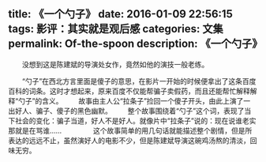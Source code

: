 title: 《一个勺子》
date: 2016-01-09 22:56:15
tags: 影评：其实就是观后感
categories: 文集
permalink: Of-the-spoon
description: 《一个勺子》
---
　　没想到这是陈建斌的导演处女作，竟然如他的演技一般老练。

　　“勺子”在西北方言里面是傻子的意思，在影片一开始的时候便拿出了这条百度百科的词条。这时才想起来，原来百度不仅能帮骗子卖假药，而且还能帮忙解释解释“勺子”的含义。
　　故事由主人公“拉条子”捡回一个傻子开头，由此上演了一出好人、骗子、傻子的黑色幽默。<!--more-->
　　整个故事围绕着“勺子”这个词，表现了当下社会的变化：骗子当道，好人不是好人。就像片中“拉条子”说的：现在说谁老实那就是在骂谁……
　　
　　这个故事简单的用几句话就能描述整个剧情，但是所表达的远远不止，虽然演好人的电影不少，但是陈建斌导演这碗鸡汤熬的清淡，回味无穷。